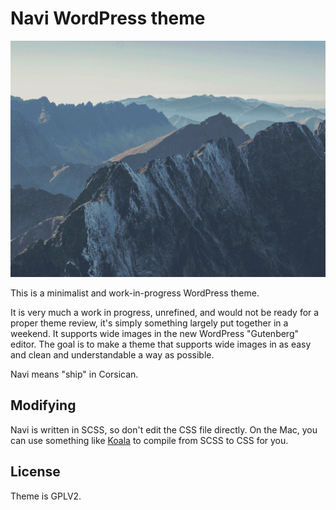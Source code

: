 # Navi WordPress theme

![Mountains](./screenshot.png)

This is a minimalist and work-in-progress WordPress theme.

It is very much a work in progress, unrefined, and would not be ready for a proper theme review, it's simply something largely put together in a weekend. It supports wide images in the new WordPress "Gutenberg" editor. The goal is to make a theme that supports wide images in as easy and clean and understandable a way as possible.

Navi means "ship" in Corsican.

## Modifying

Navi is written in SCSS, so don't edit the CSS file directly. On the Mac, you can use something like <a href="http://koala-app.com/">Koala</a> to compile from SCSS to CSS for you.

## License

Theme is GPLV2.
